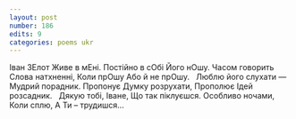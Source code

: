 ```yaml
---
layout: post
number: 186
edits: 9
categories: poems ukr
---
```


Іван ЗЕлот
Живе в мЕні. 
Постійно в сОбі 
Його нОшу.
Часом говорить 
Слова натхненні, 
Коли прOшу
Або й не прOшу. 
 
Люблю його слухати — 
Мудрий порадник.
Пропонує 
Думку розрухати,
Прополює
Ідей розсадник. 
 
Дякую тобі, Іване,
Що так піклуєшся.
Особливо ночами,
Коли сплю, 
А Ти – трудишся…
